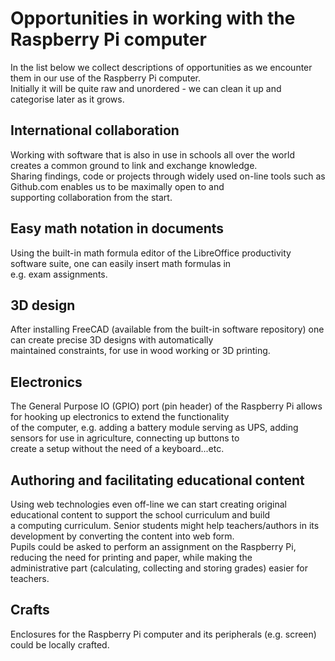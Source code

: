 # Opportunities in working with the Raspberry Pi computer

In the list below we collect descriptions of opportunities as we encounter them in our use of the Raspberry Pi computer.  
Initially it will be quite raw and unordered - we can clean it up and categorise later as it grows.

## International collaboration

Working with software that is also in use in schools all over the world creates a common ground to link and exchange knowledge.  
Sharing findings, code or projects through widely used on-line tools such as Github.com enables us to be maximally open to and  
supporting collaboration from the start.

## Easy math notation in documents

Using the built-in math formula editor of the LibreOffice productivity software suite, one can easily insert math formulas in  
e.g. exam assignments.

## 3D design

After installing FreeCAD \(available from the built-in software repository\) one can create precise 3D designs with automatically  
maintained constraints, for use in wood working or 3D printing.

## Electronics

The General Purpose IO \(GPIO\) port \(pin header\) of the Raspberry Pi allows for hooking up electronics to extend the functionality  
of the computer, e.g. adding a battery module serving as UPS, adding sensors for use in agriculture, connecting up buttons to  
create a setup without the need of a keyboard...etc.

## Authoring and facilitating educational content

Using web technologies even off-line we can start creating original educational content to support the school curriculum and build  
a computing curriculum. Senior students might help teachers/authors in its development by converting the content into web form.  
Pupils could be asked to perform an assignment on the Raspberry Pi, reducing the need for printing and paper, while making the  
administrative part \(calculating, collecting and storing grades\) easier for teachers.

## Crafts

Enclosures for the Raspberry Pi computer and its peripherals \(e.g. screen\) could be locally crafted.



